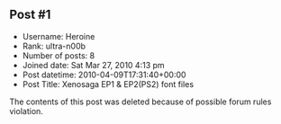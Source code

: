 ## Post #1
- Username: Heroine
- Rank: ultra-n00b
- Number of posts: 8
- Joined date: Sat Mar 27, 2010 4:13 pm
- Post datetime: 2010-04-09T17:31:40+00:00
- Post Title: Xenosaga EP1 & EP2(PS2) font files

The contents of this post was deleted because of possible forum rules violation.
